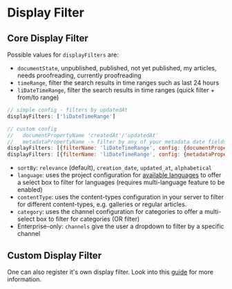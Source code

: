 # Display Filter

## Core Display Filter

Possible values for `displayFilters` are:
- `documentState`, unpublished, published, not yet published, my articles, needs proofreading, currently proofreading
- `timeRange`, filter the search results in time ranges such as last 24 hours
- `liDateTimeRange`, filter the search results in time ranges (quick filter + from/to range)
```js
// simple config - filters by updatedAt
displayFilters: ['liDateTimeRange']

// custom config
//   documentPropertyName 'createdAt'/'updatedAt'
//   metadataPropertyName -> filter by any of your metadata date fields
displayFilters: [{filterName: 'liDateTimeRange', config: {documentPropertyName: 'createdAt'}}]
displayFilters: [{filterName: 'liDateTimeRange', config: {metadataPropertyName: 'publicationDate'}}]
```
- `sortBy`: `relevance` (default), `creation_date`, `updated_at`, `alphabetical`
- `language`: uses the project configuration for [available languages](../settings.md) to offer a select box to filter for languages (requires multi-language feature to be enabled)
- `contentType`: uses the content-types configuration in your server to filter for different content-types, e.g. galleries or regular articles.
- `category`: uses the channel configuration for categories to offer a multi-select box to filter for categories (OR filter)
- Enterprise-only: `channels` give the user a dropdown to filter by a specific channel

## Custom Display Filter

One can also register it's own display filter. Look into this [guide](../../../guides/register_custom_dashboard_filters.md) for more information.